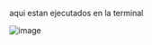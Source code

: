 aqui estan ejecutados en la terminal

![image](https://github.com/user-attachments/assets/ede59dbf-1878-4afc-9f00-c6b233fe2e88)
